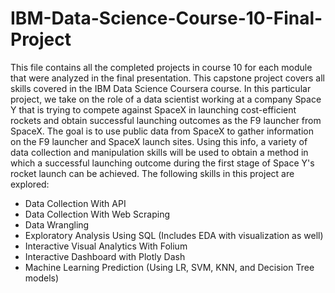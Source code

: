 # IBM-Data-Science-Course-10-Final-Project
This file contains all the completed projects in course 10 for each module that were analyzed in the final presentation.
This capstone project covers all skills covered in the IBM Data Science Coursera course. In this particular project, we take on the role of a data scientist working at a company Space Y that is trying to compete against SpaceX in launching cost-efficient rockets and obtain successful launching outcomes as the F9 launcher from SpaceX. The goal is to use public data from SpaceX to gather information on the F9 launcher and SpaceX launch sites. Using this info, a variety of data collection and manipulation skills will be used to obtain a method in which a successful launching outcome during the first stage of Space Y's rocket launch can be achieved. The following skills in this project are explored:

- Data Collection With API
- Data Collection With Web Scraping
- Data Wrangling
- Exploratory Analysis Using SQL (Includes EDA with visualization as well)
- Interactive Visual Analytics With Folium
- Interactive Dashboard with Plotly Dash
- Machine Learning Prediction (Using LR, SVM, KNN, and Decision Tree models)
